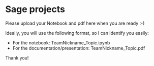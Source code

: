 # Sage projects

Please upload your Notebook and pdf here when you are ready :-)

Ideally, you will use the following format, so I can identify you easily:
* For the notebook: TeamNickname_Topic.ipynb
* For the documentation/presentation: TeamNickname_Topic.pdf

Thank you!
